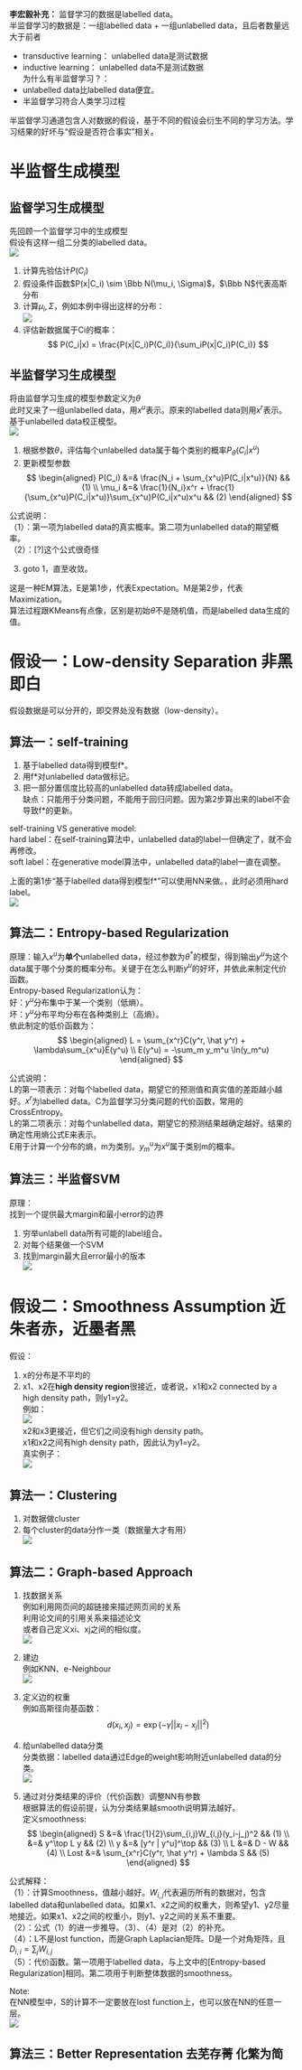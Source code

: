 **李宏毅补充：**
监督学习的数据是labelled data。  
半监督学习的数据是：一组labelled data + 一组unlabelled data，且后者数量远大于前者  
- transductive learning： unlabelled data是测试数据  
- inductive learning： unlabelled data不是测试数据  
为什么有半监督学习？：  
- unlabelled data比labelled data便宜。  
- 半监督学习符合人类学习过程  

半监督学习通道包含人对数据的假设，基于不同的假设会衍生不同的学习方法。学习结果的好坏与“假设是否符合事实”相关。  

# 半监督生成模型

## 监督学习生成模型

先回顾一个监督学习中的生成模型  
假设有这样一组二分类的labelled data。  
![](/assets/29.png)    
1. 计算先验估计$P(C_i)$  
2. 假设条件函数$P(x|C_i) \sim \Bbb N(\mu_i, \Sigma)$，$\Bbb N$代表高斯分布  
3. 计算$\mu_i, \Sigma$，例如本例中得出这样的分布：  
![](/assets/30.png)  
4. 评估新数据属于Ci的概率：  
$$
P(C_i|x) = \frac{P(x|C_i)P(C_i)}{\sum_iP(x|C_i)P(C_i)}
$$

## 半监督学习生成模型

将由监督学习生成的模型参数定义为$\theta$  
此时又来了一组unlabelled data，用$x^u$表示。原来的labelled data则用$x^r$表示。  
基于unlabelled data校正模型。    
![](/assets/31.png)  
1. 根据参数$\theta$，评估每个unlabelled data属于每个类别的概率$P_\theta(C_i|x^u)$  
2. 更新模型参数  
$$
\begin{aligned}
P(C_i) &=& \frac{N_i + \sum_{x^u}P(C_i|x^u)}{N}  && (1)   \\
\mu_i &=& \frac{1}{N_i}x^r + \frac{1}{\sum_{x^u}P(C_i|x^u)}\sum_{x^u}P(C_i|x^u)x^u && (2)
\end{aligned}
$$

公式说明：  
（1）：第一项为labelled data的真实概率。第二项为unlabelled data的期望概率。  
（2）：[?]这个公式很奇怪

3. goto 1，直至收敛。  

这是一种EM算法，E是第1步，代表Expectation。M是第2步，代表Maximization。   
算法过程跟KMeans有点像，区别是初始$\theta$不是随机值，而是labelled data生成的值。  

# 假设一：Low-density Separation 非黑即白

假设数据是可以分开的，即交界处没有数据（low-density）。  

## 算法一：self-training

1. 基于labelled data得到模型f*。  
2. 用f*对unlabelled data做标记。  
3. 把一部分置信度比较高的unlabelled data转成labelled data。  
缺点：只能用于分类问题，不能用于回归问题。因为第2步算出来的label不会导致f*的更新。  

self-training VS generative model:   
hard label：在self-training算法中，unlabelled data的label一但确定了，就不会再修改。  
soft label：在generative model算法中，unlabelled data的label一直在调整。  

上面的第1步“基于labelled data得到模型f*”可以使用NN来做。，此时必须用hard label。  
![](/assets/32.png)  

## 算法二：Entropy-based Regularization

原理：输入$x^u$为**单个**unlabelled data，经过参数为$\theta^*$的模型，得到输出$y^u$为这个data属于哪个分类的概率分布。关键于在怎么判断$y^u$的好坏，并依此来制定代价函数。  
Entropy-based Regularization认为：  
好：$y^u$分布集中于某一个类别（低熵）。  
坏：$y^u$分布平均分布在各种类别上（高熵）。  
依此制定的低价函数为：  
$$
\begin{aligned}
L = \sum_{x^r}C(y^r, \hat y^r) + \lambda\sum_{x^u}E(y^u)  \\
E(y^u) = -\sum_m y_m^u \ln(y_m^u)
\end{aligned}
$$

公式说明：  
L的第一项表示：对每个labelled data，期望它的预测值和真实值的差距越小越好。$x^r$为labelled data。C为监督学习分类问题的代价函数，常用的CrossEntropy。  
L的第二项表示：对每个unlabelled data，期望它的预测结果越确定越好。结果的确定性用熵公式E来表示。  
E用于计算一个分布的熵，m为类别。$y_m^u$为$x^u$属于类别m的概率。  

## 算法三：半监督SVM

原理：  
找到一个提供最大margin和最小error的边界  

1. 穷举unlabell data所有可能的label组合。  
2. 对每个结果做一个SVM  
3. 找到margin最大且error最小的版本  
![](/assets/33.png)  

# 假设二：Smoothness Assumption 近朱者赤，近墨者黑  

假设：  
1. x的分布是不平均的  
2. x1、x2在**high density region**很接近，或者说，x1和x2 connected by a high density path，则y1=y2。   
例如：  
![](/assets/34.png)  
x2和x3更接近，但它们之间没有high density path。  
x1和x2之间有high density path，因此认为y1=y2。  
真实例子：  
![](/assets/35.png)  

## 算法一：Clustering  

1. 对数据做cluster  
2. 每个cluster的data分作一类（数据量大才有用）  
![](/assets/36.png)  

## 算法二：Graph-based Approach

1. 找数据关系  
例如利用网页间的超链接来描述网页间的关系  
利用论文间的引用关系来描述论文  
或者自己定义xi、xj之间的相似度。  
![](/assets/37.png)  
2. 建边  
例如KNN、e-Neighbour  
![](/assets/38.png)  
3. 定义边的权重  
例如高斯径向基函数：  
$$
d(x_i, x_j) = \exp(-\gamma||x_i-x_j||^2)
$$

4. 给unlabelled data分类  
分类依据：labelled data通过Edge的weight影响附近unlabelled data的分类。  
![](/assets/39.png)  
5. 通过对分类结果的评价（代价函数）调整NN有参数  
根据算法的假设前提，认为分类结果越smooth说明算法越好。  
定义smoothness:  
$$
\begin{aligned}
S &=& \frac{1}{2}\sum_{i,j}W_{i,j}(y_i-j_j)^2   && (1) \\
&=& y^\top L y && (2) \\
y &=& [y^r | y^u]^\top && (3) \\
L &=& D - W && (4)  \\
Lost &=& \sum_{x^r}C(y^r, \hat y^r) + \lambda S && (5)
\end{aligned}
$$

公式解释：  
（1）：计算Smoothness，值越小越好。$W_{i,j}$代表遍历所有的数据对，包含labelled data和unlabelled data。如果x1、x2之间的权重大，则希望y1、y2尽量地接近。如果x1、x2之间的权重小，则y1、y2之间的关系不重要。  
（2）：公式（1）的进一步推导。（3）、（4）是对（2）的补充。  
（4）：L不是lost function，而是Graph Laplacian矩阵。D是一个对角矩阵，且$D_{i,i} = \sum_j W_{i,j}$  
（5）：代价函数。第一项用于labelled data，与上文中的[Entropy-based Regularization]相同。第二项用于判断整体数据的smoothness。  

Note:  
在NN模型中，S的计算不一定要放在lost function上，也可以放在NN的任意一层。  
![](/assets/40.png)  

## 算法三：Better Representation 去芜存菁 化繁为简
